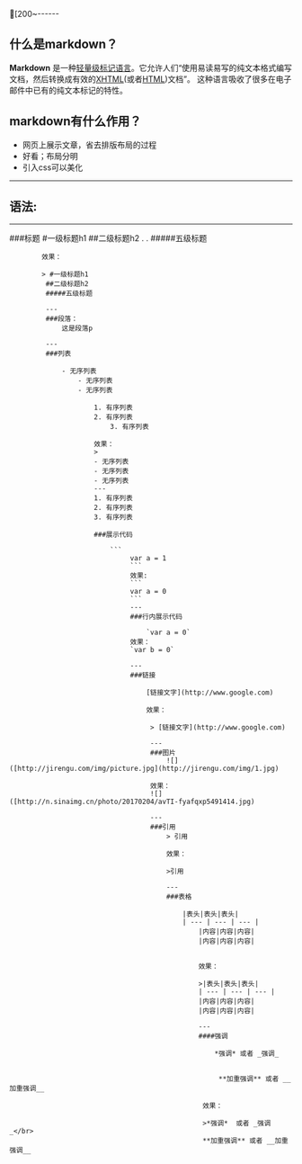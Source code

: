 [200~------

## 什么是markdown？
**Markdown** 是一种[轻量级标记语言](https://zh.wikipedia.org/wiki/%E8%BD%BB%E9%87%8F%E7%BA%A7%E6%A0%87%E8%AE%B0%E8%AF%AD%E8%A8%80)。它允许人们“使用易读易写的纯文本格式编写文档，然后转换成有效的[XHTML](https://zh.wikipedia.org/wiki/XHTML)(或者[HTML](https://zh.wikipedia.org/wiki/HTML))文档”。
这种语言吸收了很多在电子邮件中已有的纯文本标记的特性。

## markdown有什么作用？

- 网页上展示文章，省去排版布局的过程
- 好看；布局分明
- 引入css可以美化
---
## 语法:
---
###标题
    #一级标题h1
        ##二级标题h2
	    .
	        .
		    #####五级标题

		    效果：

		    > #一级标题h1
		     ##二级标题h2
		     #####五级标题

		     ---
		     ###段落：
		         这是段落p   

			 ---
			 ###列表

			     - 无序列表
			         - 无序列表
				     - 无序列表   

				         1. 有序列表
					     2. 有序列表
					         3. 有序列表

						 效果：
						 >    
						 - 无序列表
						 - 无序列表
						 - 无序列表
						 ---
						 1. 有序列表
						 2. 有序列表
						 3. 有序列表

						 ###展示代码

						     ```    
						          var a = 1 
							      ```
							      效果:
							      ```
							      var a = 0
							      ```
							      ---
							      ###行内展示代码

							          `var a = 0`
								  效果：
								  `var b = 0`

								  ---
								  ###链接

								      [链接文字](http://www.google.com)

								      效果：

								       > [链接文字](http://www.google.com)

								       ---
								       ###图片
								           ![]([http://jirengu.com/img/picture.jpg](http://jirengu.com/img/1.jpg) 

									   效果：
									   ![]([http://n.sinaimg.cn/photo/20170204/avTI-fyafqxp5491414.jpg)  

									   ---
									   ###引用
									       > 引用

									       效果：

									       >引用

									       ---
									       ###表格

									           |表头|表头|表头|
										       | --- | --- | --- |
										           |内容|内容|内容|
											       |内容|内容|内容|


											       效果：

											       >|表头|表头|表头|
											       | --- | --- | --- |
											       |内容|内容|内容|
											       |内容|内容|内容|

											       ---
											       ####强调

											           *强调* 或者 _强调_  

												    
												        **加重强调** 或者 __加重强调__

													效果：

													>*强调*  或者 _强调_</br>
													**加重强调** 或者 __加重强调__
